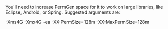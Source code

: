You'll need to increase PermGen space for it to work on large libraries, like Eclipse, Android, or Spring. Suggested arguments are:

-Xms4G -Xmx4G -ea -XX:PermSize=128m -XX:MaxPermSize=128m